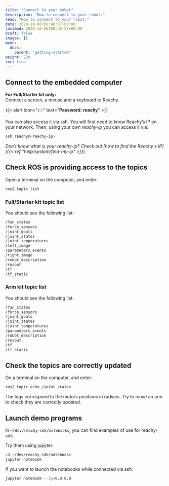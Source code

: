 ```yaml
---
title: "Connect to your robot"
description: "How to connect to your robot."
lead: "How to connect to your robot."
date: 2020-10-06T08:48:57+00:00
lastmod: 2020-10-06T08:48:57+00:00
draft: false
images: []
menu:
  docs:
    parent: "getting-started"
weight: 220
toc: true
---
```


## Connect to the embedded computer

**For Full/Starter kit only:**  
Connect a screen, a mouse and a keyboard to Reachy.

{{< alert icon="👉" text="<b>Password: reachy</b>" >}}


You can also access it via ssh. You will first need to know Reachy’s IP on your network.
Then, using your own *reachy-ip* you can access it via:
```bash
ssh reachy@<reachy-ip>
```

*Don't know what is your reachy-ip? Check out [how to find the Reachy's IP]({{< ref "help/system/find-my-ip" >}}).*  


## Check ROS is providing access to the topics
Open a terminal on the computer, and enter:
```bash
ros2 topic list
```

### Full/Starter kit topic list
You should see the following list:
```bash
/fan_states
/force_sensors
/joint_goals
/joint_states
/joint_temperatures
/left_image
/parameters_events
/right_image
/robot_description
/rosout
/tf
/tf_static
```

### Arm kit topic list
You should see the following list:
```bash
/fan_states
/force_sensors
/joint_goals
/joint_states
/joint_temperatures
/parameters_events
/robot_description
/rosout
/tf
/tf_static
```

## Check the topics are correctly updated
On a terminal on the computer, and enter:
```bash
ros2 topic echo /joint_states
```

The logs correspond to the motors positions in radians.
Try to move an arm to check they are correctly updated.


## Launch demo programs
In `~/dev/reachy-sdk/notebooks`, you can find examples of use for reachy-sdk.

Try them using jupyter:
```bash
cd ~/dev/reachy-sdk/notebooks
jupyter notebook
```

If you want to launch the notebooks while connected via ssh:
```bash
jupyter notebook --ip=0.0.0.0
```
